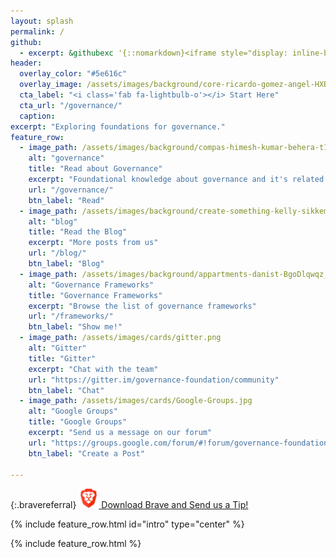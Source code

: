 ```yaml
---
layout: splash
permalink: /
github:
  - excerpt: &githubexc '{::nomarkdown}<iframe style="display: inline-block;" src="https://ghbtns.com/github-btn.html?user=governance-foundation&repo=governance.foundation&type=star&count=true&size=large" frameborder="0" scrolling="0" width="160px" height="30px"></iframe> <iframe style="display: inline-block;" src="https://ghbtns.com/github-btn.html?user=governance-foundation&repo=governance.foundation&type=fork&count=true&size=large" frameborder="0" scrolling="0" width="158px" height="30px"></iframe>{:/nomarkdown}'
header:
  overlay_color: "#5e616c"
  overlay_image: /assets/images/background/core-ricardo-gomez-angel-HXBP4Nud8PQ-unsplash.jpg
  cta_label: "<i class='fab fa-lightbulb-o'></i> Start Here"
  cta_url: "/governance/"
  caption:
excerpt: "Exploring foundations for governance."
feature_row:
  - image_path: /assets/images/background/compas-himesh-kumar-behera-t11oyf1K8kA-unsplash.jpg
    alt: "governance"
    title: "Read about Governance"
    excerpt: "Foundational knowledge about governance and it's related deviations."
    url: "/governance/"
    btn_label: "Read"
  - image_path: /assets/images/background/create-something-kelly-sikkema-Nlax2tu89bU-unsplash.jpg
    alt: "blog"
    title: "Read the Blog"
    excerpt: "More posts from us"
    url: "/blog/"
    btn_label: "Blog"
  - image_path: /assets/images/background/appartments-danist-BgoDlqwqz_U-unsplash.jpg
    alt: "Governance Frameworks"
    title: "Governance Frameworks"
    excerpt: "Browse the list of governance frameworks"
    url: "/frameworks/"
    btn_label: "Show me!"
  - image_path: /assets/images/cards/gitter.png
    alt: "Gitter"
    title: "Gitter"
    excerpt: "Chat with the team"
    url: "https://gitter.im/governance-foundation/community"
    btn_label: "Chat"
  - image_path: /assets/images/cards/Google-Groups.jpg
    alt: "Google Groups"
    title: "Google Groups"
    excerpt: "Send us a message on our forum"
    url: "https://groups.google.com/forum/#!forum/governance-foundation"
    btn_label: "Create a Post"

---
```



<style>
.archive__item-teaser {
    height: 250px;
}
.bravereferral {
  text-align: center;
}
</style>

{:.bravereferral}
[<img src="/assets/images/brave/cropped-brave_appicon_release-270x270.png" alt="Download Brave and Send me a Tip" style="background-size: contain; width: 32px; height: 32px;"/> Download Brave and Send us a Tip!](https://brave.com/gov027)


{% include feature_row.html id="intro" type="center" %}



{% include feature_row.html %}
